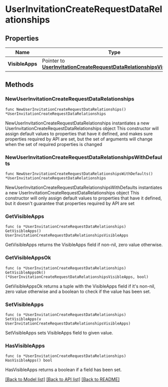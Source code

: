 # UserInvitationCreateRequestDataRelationships

## Properties

Name | Type | Description | Notes
------------ | ------------- | ------------- | -------------
**VisibleApps** | Pointer to [**UserInvitationCreateRequestDataRelationshipsVisibleApps**](UserInvitationCreateRequestDataRelationshipsVisibleApps.md) |  | [optional] 

## Methods

### NewUserInvitationCreateRequestDataRelationships

`func NewUserInvitationCreateRequestDataRelationships() *UserInvitationCreateRequestDataRelationships`

NewUserInvitationCreateRequestDataRelationships instantiates a new UserInvitationCreateRequestDataRelationships object
This constructor will assign default values to properties that have it defined,
and makes sure properties required by API are set, but the set of arguments
will change when the set of required properties is changed

### NewUserInvitationCreateRequestDataRelationshipsWithDefaults

`func NewUserInvitationCreateRequestDataRelationshipsWithDefaults() *UserInvitationCreateRequestDataRelationships`

NewUserInvitationCreateRequestDataRelationshipsWithDefaults instantiates a new UserInvitationCreateRequestDataRelationships object
This constructor will only assign default values to properties that have it defined,
but it doesn't guarantee that properties required by API are set

### GetVisibleApps

`func (o *UserInvitationCreateRequestDataRelationships) GetVisibleApps() UserInvitationCreateRequestDataRelationshipsVisibleApps`

GetVisibleApps returns the VisibleApps field if non-nil, zero value otherwise.

### GetVisibleAppsOk

`func (o *UserInvitationCreateRequestDataRelationships) GetVisibleAppsOk() (*UserInvitationCreateRequestDataRelationshipsVisibleApps, bool)`

GetVisibleAppsOk returns a tuple with the VisibleApps field if it's non-nil, zero value otherwise
and a boolean to check if the value has been set.

### SetVisibleApps

`func (o *UserInvitationCreateRequestDataRelationships) SetVisibleApps(v UserInvitationCreateRequestDataRelationshipsVisibleApps)`

SetVisibleApps sets VisibleApps field to given value.

### HasVisibleApps

`func (o *UserInvitationCreateRequestDataRelationships) HasVisibleApps() bool`

HasVisibleApps returns a boolean if a field has been set.


[[Back to Model list]](../README.md#documentation-for-models) [[Back to API list]](../README.md#documentation-for-api-endpoints) [[Back to README]](../README.md)



